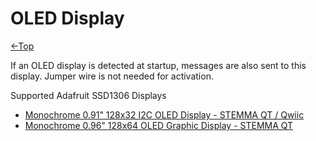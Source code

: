 # OLED Display
[←Top](../README.md)<BR>

If an OLED display is detected at startup, messages are also sent to this display. Jumper wire is not needed for activation.

Supported Adafruit SSD1306 Displays 
- [Monochrome 0.91" 128x32 I2C OLED Display - STEMMA QT / Qwiic](https://www.adafruit.com/product/4440)
- [Monochrome 0.96" 128x64 OLED Graphic Display - STEMMA QT](https://www.adafruit.com/product/326)